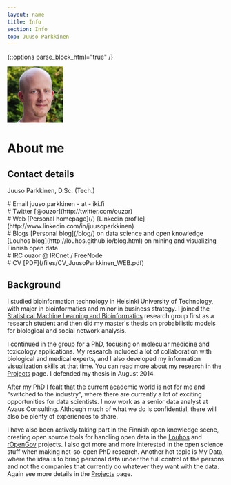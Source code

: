 ```yaml
---
layout: name
title: Info
section: Info
top: Juuso Parkkinen
---
```

<!-- This is for the Sections to work with kramdown -->
{::options parse_block_html="true" /}

<img class='inset right' src='../images/juuso.png' title='Juuso Parkkinen' alt='Photo' width='130px' />

# About me

## Contact details

Juuso Parkkinen, D.Sc. (Tech.)

<div class="section">
# Email
juuso.parkkinen - at - iki.fi  
</div>

<div class="section">
# Twitter
[@ouzor](http://twitter.com/ouzor)
</div>

<div class="section">
# Web
[Personal homepage](/)  
[Linkedin profile](http://www.linkedin.com/in/juusoparkkinen)  
</div>


<div class="section">
# Blogs
[Personal blog](/blog/) on data science and open knowledge  
[Louhos blog](http://louhos.github.io/blog.html) on mining and visualizing Finnish open data  
</div>
<!-- To be added: rOpenGov blog, Avaus blog, data science white label blog? -->

<div class="section">
# IRC
ouzor @ IRCnet / FreeNode
</div>

<div class="section">
# CV
[PDF](/files/CV_JuusoParkkinen_WEB.pdf)
</div>

## Background

I studied bioinformation technology in Helsinki University of Technology, with major in bioinformatics and minor in business strategy. I joined the [Statistical Machine Learning and Bioinformatics][smlb] research group first as a research student and then did my master's thesis on probabilistic models for biological and social network analysis.

I continued in the group for a PhD, focusing on molecular medicine and toxicology applications. My research included a lot of collaboration with biological and medical experts, and I also developed my information visualization skills at that time. You can read more about my research in the [Projects] page. I defended my thesis in August 2014.

After my PhD I fealt that the current academic world is not for me and "switched to the industry", where there are currently a lot of exciting opportunities for data scientists. I now work as a senior data analyst at Avaus Consulting. Although much of what we do is confidential, there will also be plenty of experiences to share. 

I have also been actively taking part in the Finnish open knowledge scene, creating open source tools for handling open data in the [Louhos][] and [rOpenGov][] projects. I also got more and more interested in the open science stuff when making not-so-open PhD research. Another hot topic is My Data, where the idea is to bring personal data under the full control of the persons and not the companies that currently do whatever they want with the data. Again see more details in the [Projects] page.

[smlb]: http://research.ics.aalto.fi/mi/
[Projects]: /projects/
[proj-resear]: /projects/#research
[Louhos]: http://louhos.github.io/
[rOpenGov]: http://ropengov.github.io/
[proj-opentools]: /projects/#opentools
[openknow]: /projects/#openknow